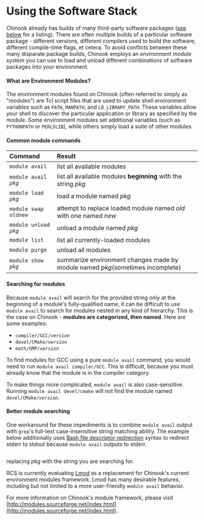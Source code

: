 # Using the Software Stack

Chinook already has builds of many third-party software packages \([see below](https://www.gi.alaska.edu/research-computing-systems/hpc/chinook/third-party-software#install-list) for a listing\). There are often multiple builds of a particular software package - different versions, different compilers used to build the software, different compile-time flags, et cetera. To avoid conflicts between these many disparate package builds, Chinook employs an _environment module_ system you can use to load and unload different combinations of software packages into your environment.

#### What are Environment Modules? <a id="environment-modules"></a>

The environment modules found on Chinook \(often referred to simply as "modules"\) are Tcl script files that are used to update shell environment variables such as `PATH`, `MANPATH`, and `LD_LIBRARY_PATH`. These variables allow your shell to discover the particular application or library as specified by the module. Some environment modules set additional variables \(such as `PYTHONPATH` or `PERL5LIB`\), while others simply load a suite of other modules.

#### Common module commands

| Command | Result |
| :--- | :--- |
| `module avail` | list all available modules |
| `module avail` _`pkg`_ | list all available modules **beginning** with the string _pkg_ |
| `module load` _`pkg`_ | load a module named _pkg_ |
| `module swap` _`oldnew`_ | attempt to replace loaded module named _old_ with one named _new_ |
| `module unload` _`pkg`_ | unload a module named _pkg_ |
| `module list` | list all currently-loaded modules |
| `module purge` | unload all modules |
| `module show` _`pkg`_ | summarize environment changes made by module named _pkg_\(sometimes incomplete\) |

#### Searching for modules

Because `module avail` will search for the provided string only at the beginning of a module's fully-qualified name, it can be difficult to use `module avail` to search for modules nested in any kind of hierarchy. This is the case on Chinook - **modules are categorized, then named**. Here are some examples:

* `compiler/GCC/`_`version`_
* `devel/CMake/`_`version`_
* `math/GMP/`_`version`_

To find modules for GCC using a pure `module avail` command, you would need to run `module avail compiler/GCC`. This is difficult, because you must already know that the module is in the compiler category.

To make things more complicated, `module avail` is also case-sensitive. Running `module avail devel/cmake` will not find the module named `devel/CMake/`_`version`_.

#### Better module searching

One workaround for these impediments is to combine `module avail` output with `grep`'s full-text case-insensitive string matching ability. The example below additionally uses [Bash file descriptor redirection](http://mywiki.wooledge.org/BashSheet#Redirection) syntax to redirect stderr to stdout because `module avail` outputs to stderr.

```text

```

replacing _pkg_ with the string you are searching for.

RCS is currently evaluating [Lmod](https://www.tacc.utexas.edu/research-development/tacc-projects/lmod) as a replacement for Chinook's current environment modules framework. Lmod has many desirable features, including but not limited to a more user-friendly `module avail` behavior.

For more information on Chinook's module framework, please visit [http://modules.sourceforge.net/index.html](http://modules.sourceforge.net/index.html).  
  


